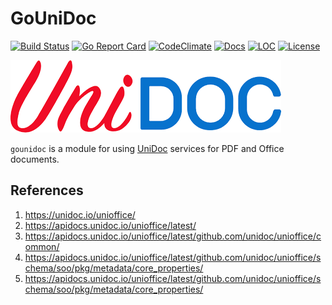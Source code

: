 # GoUniDoc

[![Build Status][build-status-svg]][build-status-url]
[![Go Report Card][goreport-svg]][goreport-url]
[![CodeClimate][codeclimate-status-svg]][codeclimate-status-url]
[![Docs][docs-godoc-svg]][docs-godoc-url]
[![LOC][loc-svg]][loc-url]
[![License][license-svg]][license-url]

 [build-status-svg]: https://github.com/grokify/gounidoc/workflows/test/badge.svg
 [build-status-url]: https://github.com/grokify/gounidoc/actions
 [goreport-svg]: https://goreportcard.com/badge/github.com/grokify/gounidoc
 [goreport-url]: https://goreportcard.com/report/github.com/grokify/gounidoc
 [codeclimate-status-svg]: https://codeclimate.com/github/grokify/gounidoc/badges/gpa.svg
 [codeclimate-status-url]: https://codeclimate.com/github/grokify/gounidoc
 [docs-godoc-svg]: https://pkg.go.dev/badge/github.com/grokify/gounidoc
 [docs-godoc-url]: https://pkg.go.dev/github.com/grokify/gounidoc
 [loc-svg]: https://tokei.rs/b1/github/grokify/gounidoc
 [loc-url]: https://github.com/grokify/gounidoc
 [license-svg]: https://img.shields.io/badge/license-MIT-blue.svg
 [license-url]: https://github.com/grokify/gounidoc/blob/master/LICENSE

![](logo_unidoc.png)

`gounidoc` is a module for using [UniDoc](https://unidoc.io/) services for PDF and Office documents.

## References

1. https://unidoc.io/unioffice/
1. https://apidocs.unidoc.io/unioffice/latest/
1. https://apidocs.unidoc.io/unioffice/latest/github.com/unidoc/unioffice/common/
1. https://apidocs.unidoc.io/unioffice/latest/github.com/unidoc/unioffice/schema/soo/pkg/metadata/core_properties/
1. https://apidocs.unidoc.io/unioffice/latest/github.com/unidoc/unioffice/schema/soo/pkg/metadata/core_properties/
